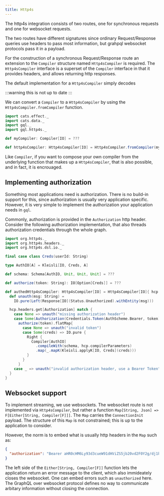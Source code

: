 ```yaml
---
title: Http4s
---
```

The http4s integration consists of two routes, one for synchronous requests and one for websocket requests.

The two routes have different signatures since ordinary Request/Response queries use headers to pass most information, but grahpql websocket protocols pass it in a payload.

For the construction of a synchronous Request/Response route an extension to the `Compiler` structure named `Http4sCompiler` is required.
The `Http4sCompiler` interface is a superset of the `Compiler` interface in that it provides headers, and allows returning http responses.

The default implementation for a `Http4sCompiler` simply decodes

:::warning
this is not up to date
:::

We can convert a `Compiler` to a `Http4sCompiler` by using the `Http4sCompiler.fromCompiler` function.
```scala 
import cats.effect._
import cats.data._
import gql._
import gql.http4s._

def myCompiler: Compiler[IO] = ???

def http4sCompiler: Http4sCompiler[IO] = Http4sCompiler.fromCompiler(myCompiler)
```
Like `Compiler`, if you want to compose your own compiler from the underlying function that makes up a `Http4sCompiler`, that is also possible, and in fact, it is encrouaged.

## Implementing authorization
Something most applications need is authorization.
There is no build-in support for this, since authorization is usually very application specific.
However, it is very simple to implement the authorization your application needs in `gql`.

Commonly, authorization is provided in the `Authorization` http header.
Consider the following authorization implementation, that also threads authorization credentials through the whole graph.
```scala 
import org.http4s._
import org.http4s.headers._
import org.http4s.dsl.io._

final case class Creds(userId: String)

type AuthIO[A] = Kleisli[IO, Creds, A]

def schema: Schema[AuthIO, Unit, Unit, Unit] = ???

def authorize(token: String): IO[Option[Creds]] = ???

def authedHttp4sCompiler: Http4sCompiler[IO] = Http4sCompiler[IO]{ hcp =>
  def unauth(msg: String) = 
    IO.pure(Left(Response[IO](Status.Unauthorized).withEntity(msg)))

  hcp.headers.get[Authorization] match {
    case None => unauth("missing authorization header")
    case Some(Authorization(Credentials.Token(AuthScheme.Bearer, token))) =>
      authorize(token).flatMap{
        case None => unauth("invalid token")
        case Some(creds) => IO.pure {
          Right {
            Compiler[AuthIO]
              .compileWith(schema, hcp.compilerParameters)
              .map(_.mapK(Kleisli.applyK[IO, Creds](creds)))
          }
        }
      }
    case _ => unauth("invalid authorization header, use a Bearer Token")
  }
}
```

## Websocket support
To implement streaming, we use websockets.
The websocket route is not implemented via `Http4sCompiler`, but rather a function `Map[String, Json] => F[Either[String, Compiler[F]]]`.
The `Map` carries the `ConnectionInit` payload.
The structure of this `Map` is not constrained; this is up to the application to consider.

However, the norm is to embed what is usually http headers in the `Map` such as:
```json
{
  "authorization": "Bearer aHR0cHM6Ly93d3cueW91dHViZS5jb20vd2F0Y2g/dj1kUXc0dzlXZ1hjUQ=="
}
```

The left side of the `Either[String, Compiler[F]]` function lets the application return an error message to the client, which also immideately closes the websocket.
One can embed errors such as `unauthorized` here.
The GraphQL over websocket protocol defines no way to communicate arbitary information without closing the connection.
